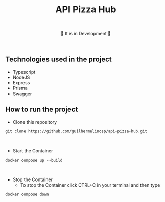 # <div align="center"> API Pizza Hub </div>

</br>

<div align="center">
<p>🚧 It is in Development 🚧</p>
</div>

</br>

## Technologies used in the project

- Typescript
- NodeJS
- Express
- Prisma
- Swagger

## How to run the project

- Clone this repository

```shell
git clone https://github.com/guilhermelinosp/api-pizza-hub.git
```

</br>

- Start the Container

```shell
docker compose up --build
```

</br>

- Stop the Container
  - To stop the Container click CTRL+C in your terminal and then type

```shell
docker compose down
```
